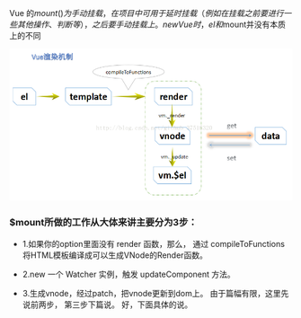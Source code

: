 Vue 的$mount()为手动挂载，在项目中可用于延时挂载（例如在挂载之前要进行一些其他操作、判断等），
之后要手动挂载上。new Vue时，el和$mount并没有本质上的不同

![](../../images/vue/mount.png)
### $mount所做的工作从大体来讲主要分为3步：

* 1.如果你的option里面没有 render 函数，那么，
  通过 compileToFunctions 将HTML模板编译成可以生成VNode的Render函数。

* 2.new 一个 Watcher 实例，触发 updateComponent 方法。

* 3.生成vnode，经过patch，把vnode更新到dom上。 由于篇幅有限，这里先说前两步，
  第三步下篇说。 好，下面具体的说。